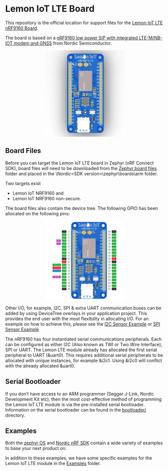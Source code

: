 # Lemon IoT LTE Board
This repository is the official location for support files for the [Lemon IoT LTE nRF9160 Board](https://lemon-iot.com/index.php/product/lemon-iot-lte-cat-m1-nb-iot-nrf9160-board/). 

The board is based on a [nRF9160 low power SiP with integrated LTE-M/NB-IOT modem and GNSS](https://www.nordicsemi.com/products/nrf9160) from Nordic Semiconductor.

<p align="center"><img src="https://raw.githubusercontent.com/aaron-mohtar-co/Lemon-IoT-LTE-nrf9160/main/Zephyr%20board%20files/arm/lemon_iot_lte_nrf9160/doc/img/lemon_iot_lte_nrf9160_render.jpg" width=50% height=50%></p>

## Board Files

Before you can target the Lemon IoT LTE board in Zephyr (nRF Connect SDK), board files will need to be downloaded from the [Zephyr board files](https://github.com/aaron-mohtar-co/Lemon-IoT-LTE-nrf9160/tree/main/Zephyr%20board%20files) folder and placed in the \Nordic\<SDK version>\zephyr\boards\arm folder.

Two targets exist 
* Lemon IoT NRF9160 and 
* Lemon IoT NRF9160 non-secure.

The board files also contain the device tree. The following GPIO has been allocated on the following pins:

<p align="center"><img src="https://raw.githubusercontent.com/aaron-mohtar-co/Lemon-IoT-LTE-nrf9160/main/Zephyr%20board%20files/arm/lemon_iot_lte_nrf9160/doc/img/lemon_iot_lte_nrf9160_diagram.jpg" width=50% height=50%></p>

Other I/O, for example, I2C, SPI & extra UART communication buses can be added by using DeviceTree overlays in your application project. This provides the end user with the most flexibility in allocating I/O. For an example on how to achieve this, please see the [I2C Sensor Example](https://github.com/aaron-mohtar-co/Lemon-IoT-LTE-nrf9160/tree/main/Examples/i2c_sensor) or [SPI Sensor Example](https://github.com/aaron-mohtar-co/Lemon-IoT-LTE-nrf9160/tree/main/Examples/spi_sensor)

The nRF9160 has four instantiated serial communications peripherals. Each can be configured as either I2C (Also known as TWI or Two Wire Interface), SPI or UART. The Lemon LTE module already has allocated the first serial peripheral to UART (&uart0). This requires additional serial peripherals to be allocated with unique instances, for example &i2c1. Using &i2c0 will conflict with the already allocated &uart0.     

## Serial Bootloader

If you don’t have access to an ARM programmer (Segger J-Link, Nordic Development Kit etc), then the most cost-effective method of programming the Lemon IoT LTE module is via the pre-installed serial bootloader. Information on the serial bootloader can be found in the [bootloader/](https://github.com/aaron-mohtar-co/Lemon-IoT-LTE-nrf9160/tree/main/Bootloader) directory.

## Examples

Both the [zephyr OS](https://github.com/zephyrproject-rtos/zephyr/tree/main/samples) and [Nordic nRF SDK](https://github.com/nrfconnect/sdk-nrf/tree/main/samples/nrf9160) contain a wide variety of examples to base your next product on. 

In addition to these examples, we have some specific examples for the Lemon IoT LTE module in the [Examples](https://github.com/aaron-mohtar-co/Lemon-IoT-LTE-nrf9160/tree/main/Examples) folder.


